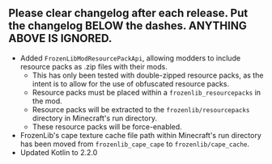 Please clear changelog after each release.
Put the changelog BELOW the dashes. ANYTHING ABOVE IS IGNORED.
-----------------
- Added `FrozenLibModResourcePackApi`, allowing modders to include resource packs as .zip files with their mods.
  - This has only been tested with double-zipped resource packs, as the intent is to allow for the use of obfuscated resource packs.
  - Resource packs must be placed within a `frozenlib_resourcepacks` in the mod.
  - Resource packs will be extracted to the `frozenlib/resourcepacks` directory in Minecraft's run directory.
  - These resource packs will be force-enabled.
- FrozenLib's cape texture cache file path within Minecraft's run directory has been moved from `frozenlib_cape_cape` to `frozenlib/cape_cache`.
- Updated Kotlin to 2.2.0
